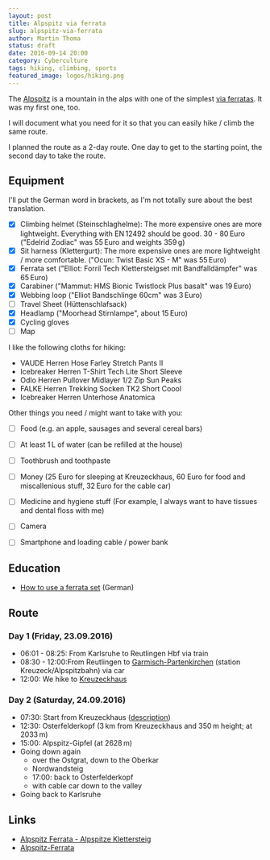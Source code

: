 ```yaml
---
layout: post
title: Alpspitz via ferrata
slug: alpspitz-via-ferrata
author: Martin Thoma
status: draft
date: 2016-09-14 20:00
category: Cyberculture
tags: hiking, climbing, sports
featured_image: logos/hiking.png
---
```

The [Alpspitz](https://de.wikipedia.org/wiki/Alpspitz) is a mountain in the alps
with one of the simplest [via ferratas](https://en.wikipedia.org/wiki/Via_ferrata).
It was my first one, too.

I will document what you need for it so that you can easily hike / climb the
same route.

I planned the route as a 2-day route. One day to get to the starting point,
the second day to take the route.


## Equipment

I'll put the German word in brackets, as I'm not totally sure about the best
translation.

- [x] Climbing helmet (Steinschlaghelme): The more expensive ones are more lightweight. Everything with EN&thinsp;12492 should be good. 30 - 80&thinsp;Euro ("Edelrid Zodiac" was 55&thinsp;Euro and weights 359&thinsp;g)
- [x] Sit harness (Klettergurt): The more expensive ones are more
  lightweight / more comfortable. ("Ocun: Twist Basic XS - M" was 55&thinsp;Euro)
- [x] Ferrata set ("Elliot: Forril Tech Klettersteigset mit Bandfalldämpfer" was 65&thinsp;Euro)
- [x] Carabiner ("Mammut: HMS Bionic Twistlock Plus basalt" was 19&thinsp;Euro)
- [x] Webbing loop ("Elliot Bandschlinge 60cm" was 3&thinsp;Euro)
- [ ] Travel Sheet (Hüttenschlafsack)
- [x] Headlamp ("Moorhead Stirnlampe", about 15&thinsp;Euro)
- [x] Cycling gloves
- [ ] Map

I like the following cloths for hiking:

- VAUDE Herren Hose Farley Stretch Pants II
- Icebreaker Herren T-Shirt Tech Lite Short Sleeve
- Odlo Herren Pullover Midlayer 1/2 Zip Sun Peaks
- FALKE Herren Trekking Socken TK2 Short Coool
- Icebreaker Herren Unterhose Anatomica


Other things you need / might want to take with you:

- [ ] Food (e.g. an apple, sausages and several cereal bars)
- [ ] At least 1&thinsp;L of water (can be refilled at the house)
- [ ] Toothbrush and toothpaste
- [ ] Money (25&nbsp;Euro for sleeping at Kreuzeckhaus, 60&nbsp;Euro for food and miscallenious stuff, 32&thinsp;Euro for the cable car)
- [ ] Medicine and hygiene stuff (For example, I always want to have tissues and dental floss with me)
- [ ] Camera
- [ ] Smartphone and loading cable / power bank


## Education

* [How to use a ferrata set](https://www.youtube.com/watch?v=quapXdDovk4) (German)


## Route

### Day 1 (Friday, 23.09.2016)

* 06:01 - 08:25: From Karlsruhe to Reutlingen Hbf via train
* 08:30 - 12:00:From Reutlingen to [Garmisch-Partenkirchen](https://en.wikipedia.org/wiki/Garmisch-Partenkirchen) (station Kreuzeck/Alpspitzbahn) via car
* 12:00: We hike to [Kreuzeckhaus](http://www.kreuzeckhaus-gapa.de/schlafen/)

### Day 2 (Saturday, 24.09.2016)

* 07:30: Start from Kreuzeckhaus ([description](http://www.bergfex.de/sommer/bayern/touren/wanderung/9479,vom-kreuzeck-uebers-laengenfeld-hinauf-zum-osterfelderkopf/))
* 12:30: Osterfelderkopf (3&thinsp;km from Kreuzeckhaus and 350&thinsp;m height; at 2033&thinsp;m)
* 15:00: Alpspitz-Gipfel (at 2628&thinsp;m)
* Going down again
    * over the Ostgrat, down to the Oberkar
    * Nordwandsteig
    * 17:00: back to Osterfelderkopf
    * with cable car down to the valley
* Going back to Karlsruhe


## Links

* [Alpspitz Ferrata - Alpspitze Klettersteig](http://www.bergsteigen.com/klettersteig/bayern/wetterstein-gebirge-und-mieminger-kette/alpspitz-ferrata-alpspitze-klettersteig)
* [Alpspitz-Ferrata](http://www.klettersteig.de/klettersteig/alpspitz_ferrata/81)
